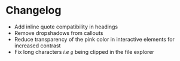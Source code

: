 # Changelog

- Add inline quote compatibility in headings
- Remove dropshadows from callouts
- Reduce transparency of the pink color in interactive elements for increased contrast
- Fix long characters *i.e `g`* being clipped in the file explorer
